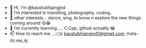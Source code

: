- 👋 Hi, I’m @kaustubhjangjod
- 👀 I’m interested in travelling, photography, coding..
- 👻 other interests... dance, sing, to know n explore the new things coming around 😜😁
- 🌱 I’m currently learning .... C,Cpp, github actually 😂
- 📫 How to reach me ...🇮🇳 kaustubhjangjod1@gmail.com, insta- _itz.me_kj_


